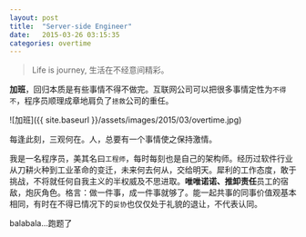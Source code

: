 ```yaml
---
layout: post
title:  "Server-side Engineer"
date:   2015-03-26 03:15:35
categories: overtime
---
```

>Life is journey, 生活在不经意间精彩。

**加班**，回归本质是有些事情不得不做完。互联网公司可以把很多事情定性为`不得不`，程序员顺理成章地肩负了`拯救`公司的重任。

![加班]({{ site.baseurl }}/assets/images/2015/03/overtime.jpg)

每逢此刻，三观何在。人，总要有一个事情使之保持激情。

我是一名程序员，美其名曰`工程师`，每时每刻也是自己的架构师。经历过软件行业从刀耕火种到工业革命的变迁，未来何去何从，交给明天。犀利的工作态度，敢于挑战，不将就任何自我主义的半权威及不思进取。**唯唯诺诺、推卸责任**员工的宿敌，炮灰角色。格言：做一件事，成一件事就够了。能一起共事的同事价值观基本相同，有时在不得已情况下的`妥协`也仅仅处于礼貌的退让，不代表认同。

balabala...跑题了

